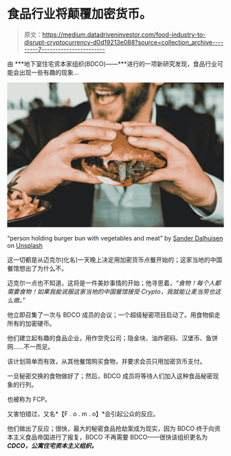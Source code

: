 # 食品行业将颠覆加密货币。

> 原文：<https://medium.datadriveninvestor.com/food-industry-to-disrupt-cryptocurrency-d0d19213e088?source=collection_archive---------7----------------------->

由 ***地下室住宅资本家组织(BDCO)——***进行的一项新研究发现，食品行业可能会出现一些有趣的现象…

![](img/2368cd0a0cb3784833359cf61f24ff4c.png)

“person holding burger bun with vegetables and meat” by [Sander Dalhuisen](https://unsplash.com/@sanderdalhuisen?utm_source=medium&utm_medium=referral) on [Unsplash](https://unsplash.com?utm_source=medium&utm_medium=referral)

这一切都是从迈克尔(化名)一天晚上决定用加密货币点餐开始的；这家当地的中国餐馆想出了为什么不。

迈克尔一点也不知道，这将是一件美妙事情的开始；他寻思着，*“食物！每个人都需要食物！如果我能说服这家当地的中国餐馆接受 Crypto，我就能让麦当劳也这么做。”*

他立即召集了一次与 BDCO 成员的会议；一个超级秘密项目启动了。用食物偷走所有的加密硬币。

他们建立起有趣的食品企业，用作空壳公司；隐金块、油炸密码、汉堡币、鱼饼网……不一而足。

该计划简单而有效，从其他餐馆购买食物，并要求会员只用加密货币支付。

一旦秘密交换的食物做好了；然后，BDCO 成员将等待人们加入这种食品秘密现象的行列。

也被称为 FCP。

又害怕错过，又名*【F . o . m . o】*会引起公众的反应。

他们做出了反应；很快，最大的秘密食品抢劫案成为现实，因为 BDCO 终于向资本主义食品帝国进行了报复，BDCO 不再需要 BDCO——很快该组织更名为 ***CDCO，公寓住宅资本主义组织。***